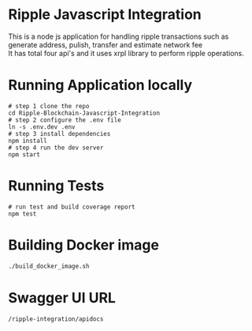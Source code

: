 # Ripple Javascript Integration

This is a node js application for handling ripple transactions such as generate address, pulish, transfer and estimate network fee<br/>
It has total four api's and it uses xrpl library to perform ripple operations.

# Running Application locally

```
# step 1 clone the repo
cd Ripple-Blockchain-Javascript-Integration
# step 2 configure the .env file
ln -s .env.dev .env
# step 3 install dependencies
npm install
# step 4 run the dev server
npm start
```

# Running Tests

```
# run test and build coverage report
npm test
```

# Building Docker image
```bash
./build_docker_image.sh
```

# Swagger UI URL
```
/ripple-integration/apidocs
```
